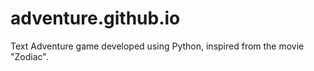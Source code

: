 # adventure.github.io
Text Adventure game developed using Python, inspired from the movie "Zodiac".
